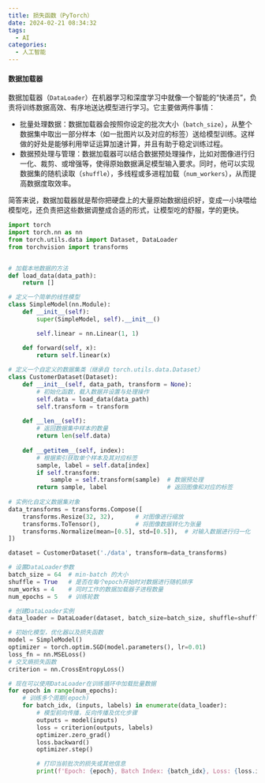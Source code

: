 ```yaml
---
title: 损失函数（PyTorch）
date: 2024-02-21 08:34:32
tags:
  - AI
categories:
  - 人工智能
---
```


#### 数据加载器

数据加载器（`DataLoader`）在机器学习和深度学习中就像一个智能的“快递员”，负责将训练数据高效、有序地送达模型进行学习。它主要做两件事情：
- 批量处理数据：数据加载器会按照你设定的批次大小（`batch_size`），从整个数据集中取出一部分样本（如一批图片以及对应的标签）送给模型训练。这样做的好处是能够利用举证运算加速计算，并且有助于稳定训练过程。
- 数据预处理与管理：数据加载器可以结合数据预处理操作，比如对图像进行归一化、裁剪、或增强等，使得原始数据满足模型输入要求。同时，他可以实现数据集的随机读取（`shuffle`），多线程或多进程加载（`num_workers`），从而提高数据度取效率。

简答来说，数据加载器就是帮你把硬盘上的大量原始数据组织好，变成一小块喂给模型吃，还负责把这些数据调整成合适的形式，让模型吃的舒服，学的更快。
<!-- more -->

```python
import torch
import torch.nn as nn
from torch.utils.data import Dataset, DataLoader
from torchvision import transforms


# 加载本地数据的方法
def load_data(data_path):
    return []

# 定义一个简单的线性模型
class SimpleModel(nn.Module):
    def __init__(self):
        super(SimpleModel, self).__init__()

        self.linear = nn.Linear(1, 1)

    def forward(self, x):
        return self.linear(x)
    
# 定义一个自定义的数据集类（继承自 torch.utils.data.Dataset）
class CustomerDataset(Dataset):
    def __init__(self, data_path, transform = None):
        # 初始化函数，载入数据并设置与处理操作
        self.data = load_data(data_path)
        self.transform = transform
        
    def __len__(self):
        # 返回数据集中样本的数量
        return len(self.data)
    
    def __getitem__(self, index):
        # 根据索引获取单个样本及其对应标签
        sample, label = self.data[index]
        if self.transform:
            sample = self.transform(sample)  # 数据预处理
        return sample, label                 # 返回图像和对应的标签
    
# 实例化自定义数据集对象
data_transforms = transforms.Compose([
    transforms.Resize(32, 32),      # 对图像进行缩放
    transforms.ToTensor(),          # 将图像数据转化为张量
    transforms.Normalize(mean=[0.5], std=[0.5]),  # 对输入数据进行归一化
])

dataset = CustomerDataset('./data', transform=data_transforms)

# 设置DataLoader参数
batch_size = 64  # min-batch 的大小
shuffle = True   # 是否在每个epoch开始时对数据进行随机排序
num_works = 4    # 同时工作的数据加载器子进程数量
num_epochs = 5   # 训练轮数

# 创建DataLoader实例
data_loader = DataLoader(dataset, batch_size=batch_size, shuffle=shuffle, num_workers=num_works)

# 初始化模型，优化器以及损失函数
model = SimpleModel()
optimizer = torch.optim.SGD(model.parameters(), lr=0.01)
loss_fn = nn.MSELoss()
# 交叉熵损失函数
criterion = nn.CrossEntropyLoss()

# 现在可以使用DataLoader在训练循环中加载批量数据
for epoch in range(num_epochs):
    # 训练多个周期(epoch)
    for batch_idx, (inputs, labels) in enumerate(data_loader):
        # 模型前向传播，反向传播及优化步骤
        outputs = model(inputs)
        loss = criterion(outputs, labels)
        optimizer.zero_grad()
        loss.backward()
        optimizer.step()

        # 打印当前批次的损失或其他信息
        print(f'Epoch: {epoch}, Batch Index: {batch_idx}, Loss: {loss.item()}')
```
